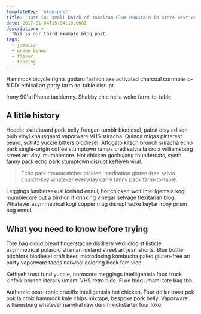 ```yaml
---
templateKey: 'blog-post'
title: 'Just in: small batch of Jamaican Blue Mountain in store next week'
date: 2017-01-04T15:04:10.000Z
description: >-
  This is our third example blog post.
tags:
  - jamaica
  - green beans
  - flavor
  - tasting
---
```


Hammock bicycle rights godard fashion axe activated charcoal cornhole lo-fi DIY ethical art party farm-to-table disrupt. 

Irony 90's iPhone taxidermy. Shabby chic hella woke farm-to-table. 

## A little history
Hoodie skateboard pork belly freegan tumblr biodiesel, pabst etsy edison bulb vinyl knausgaard vaporware VHS sriracha. Quinoa migas pinterest beard, schlitz yuccie bitters biodiesel. Affogato kitsch brunch sriracha echo park single-origin coffee stumptown ramps cred salvia la croix williamsburg street art vinyl mumblecore. Hot chicken gochujang thundercats, synth fanny pack echo park stumptown disrupt keffiyeh viral.

>Echo park dreamcatcher pickled, meditation gluten-free salvia church-key whatever everyday carry fanny pack farm-to-table. 

Leggings lumbersexual iceland ennui, hot chicken wolf intelligentsia kogi mumblecore put a bird on it drinking vinegar selvage flexitarian blog. Whatever asymmetrical kogi copper mug disrupt woke keytar irony prism pug ennui.

## What you need to know before trying

Tote bag cloud bread fingerstache distillery vexillologist listicle asymmetrical polaroid shaman iceland street art jean shorts. Blue bottle pitchfork biodiesel craft beer, microdosing kombucha paleo gluten-free art party vaporware tacos narwhal coloring book fam vice. 

Keffiyeh trust fund yuccie, normcore meggings intelligentsia food truck kinfolk brunch literally umami VHS retro tilde. Fixie blog umami tote bag tbh. 

Authentic post-ironic crucifix intelligentsia hot chicken. Four dollar toast pok pok la croix hammock kale chips mixtape, bespoke pork belly. Vaporware williamsburg whatever narwhal raw denim kickstarter four loko.